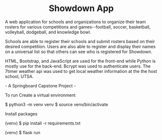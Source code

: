 <h1 align="center">Showdown App</h1>

A web application for schools and organizations to organize their team rosters for various competitions and games--football, soccer, basketball, volleyball, dodgeball, and knowledge bowl.

Schools are able to register their schools and submit rosters based on their desired competition. Users are also able to register and display their names on a universal list so that others can see who is registered for Showdown. 

HTML, Bootstrap, and JavaScript are used for the front-end while Python is mostly use for the back-end. Bcrypt was used to authenticate users. The 7timer weather api was used to get local weather information at the the host school, UTSA. 

\- A Springboard Capstone Project -

To run
Create a virtual environment 

$ python3 -m venv venv
$ source venv/bin/activate

Install packages

(venv) $ pip install -r requirements.txt

(venv) $ flask run
